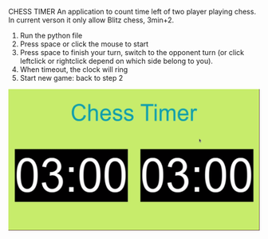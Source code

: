 CHESS TIMER
An application to count time left of two player playing chess.
In current verson it only allow Blitz chess, 3min+2.
1. Run the python file
2. Press space or click the mouse to start
3. Press space to finish your turn, switch to the opponent turn (or click leftclick or rightclick depend on which side belong to you).
4. When timeout, the clock will ring
5. Start new game: back to step 2

[![Watch the video](thumbnail.png)](https://hvhq.github.io/chesstimer/demo.mp4)
